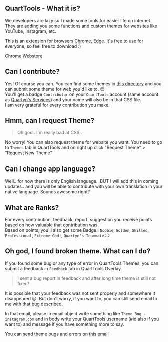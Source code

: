 ## QuartTools - What it is?
We developers are lazy so I made some tools for easier life on internet. They are adding you some functions and custom themes for websites like YouTube, Instagram, etc.

This is an extension for browsers [Chrome](https://www.google.com/chrome/), [Edge](https://www.microsoft.com/en-us/edge/download?form=MA13FJ). It's free to use for everyone, so feel free to download :)  

[Chrome Webstore](https://quartyn.ml/tools?utm_source=github&q_content=readme)

## Can I contribute?
Yes! Of course you can. You can find some themes in [this directory](/design/themes/) and you can submit some theme for web you'd like to. 😊  
You'll get a badge `Contributor` on your `QuartTools` account (same account as [Quartyn's Services](https://quartyn.ml/account/)) and your name will also be in that CSS file.  
I am very grateful for every contribution you make.

## Hmm, can I request Theme?
> Oh god.. I'm really bad at CSS..   

No worry! You can also request theme for website you want. You need to go to `Themes` tab in QuartTools and on right up click "Request Theme" > "Request New Theme"

## Can I change app language?
Well.. for now there is only English language.. BUT I will add this in coming updates.. and you will be able to contribute with your own translation in your native language. Sounds awesome right?

## What are Ranks?
For every contribution, feedback, report, suggestion you receive points based on how valuable that contribution was.   
Based on points, you'll also get some Badge.. `Noobie`, `Golden`, `Skilled`, `Professional`, `Extreme God!`, `Quartyn's Teammate` :D

## Oh god, I found broken theme. What can I do?
If you found some bug or any type of error in QuartTools Themes, you can submit a feedback in `Feedback` tab in QuartTools Overlay.   

> I sent a bug report in feedback and after long time theme is still not fixed!    

It is possible that your feedback was not sent properly and somewhere it disappeared 😢. But don't worry, if you want to, you can still send email to me with that bug described. 

In that email, please in email object write something like `Theme Bug - instagram.com` and in body write your QuartTools username (#id also if you want to) and message if you have something more to say.   

You can send theme bugs and errors on <a href="mailto:themes@quartyn.ml?subject=Theme%20Bug%20-%20example.com&body=I found bug in this theme. %0D%0A%0D%0AMy Username is: %0D%0AMy ID is:">this email</a>
